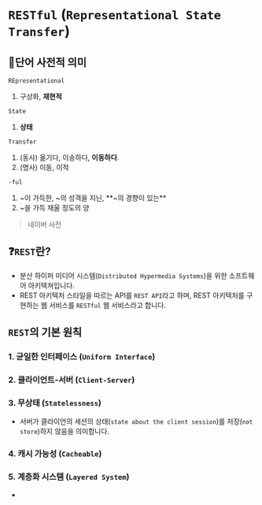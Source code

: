 # **`RESTful`** (`Representational State Transfer`)

## 📕단어 사전적 의미

`REpresentational`
1. 구상화, **재현적**

`State`
1. **상태**

`Transfer`
1. (동사) 옮기다, 이송하다, **이동하다**.
2. (명사) 이동, 이적

`-ful`
1. ~이 가득한, ~의 성격을 지닌, **~의 경향이 있는**
1. ~을 가득 채울 정도의 양

> 네이버 사전

## ❓`REST`란?

- 분산 하이퍼 미디어 시스템(`Distributed Hypermedia Systems`)을 위한 소프트웨어 아키텍쳐입니다.
- REST 아키텍처 스타일을 따르는 API를 `REST API`라고 하며, REST 아키텍처를 구현하는 웹 서비스를 `RESTful` 웹 서비스라고 합니다.

## `REST`의 기본 원칙

### 1. 균일한 인터페이스 (`Uniform Interface`)

### 2. 클라이언트-서버 (`Client-Server`)

### 3. 무상태 (`Statelessness`)

- 서버가 클라이언의 세션의 상태(`state about the client session`)를 저장(`not store`)하지 않음을 의미합니다.

### 4. 캐시 가능성 (`Cacheable`)

### 5. 계층화 시스템 (`Layered System`)

- 

## 
